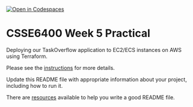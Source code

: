 [![Open in Codespaces](https://classroom.github.com/assets/launch-codespace-2972f46106e565e64193e422d61a12cf1da4916b45550586e14ef0a7c637dd04.svg)](https://classroom.github.com/open-in-codespaces?assignment_repo_id=19181657)
# CSSE6400 Week 5 Practical

Deploying our TaskOverflow application to EC2/ECS instances on AWS using Terraform.

Please see the [instructions](https://csse6400.uqcloud.net/practicals/week05.pdf) for more details.

Update this README file with appropriate information about your project,
including how to run it.

There are [resources](https://www.makeareadme.com) available to help you write a good README file.


